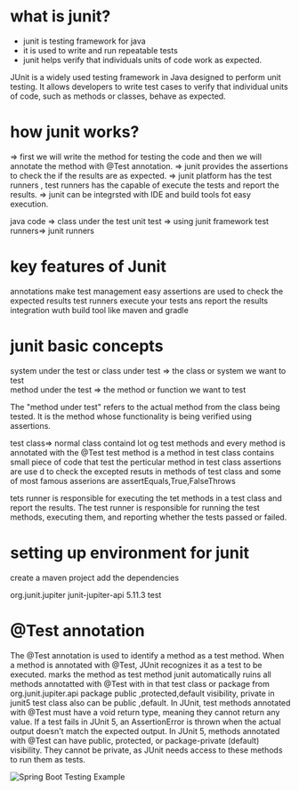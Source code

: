what is junit?
=====================================
- junit is testing framework for java
- it is used to write and run repeatable tests
- junit helps verify that individuals units of code work as expected.

JUnit is a widely used testing framework in Java designed to perform unit testing. It allows developers to write test cases to verify that individual units of code, such as methods or classes, behave as expected.

how junit works?
=====================================
=> first we will write the method for testing the code and then we will annotate the method with @Test annotation.
=> junit provides the assertions to check the if the results are as expected.
=> junit platform has the test runners , test runners has the capable of execute the tests and report the results.
=> junit can be integrsted with IDE and build tools fot easy execution.

java code => class under the test
unit test => using junit framework
test runners=> junit runners

key features of Junit
============================
annotations make test management easy
assertions are used to check the expected results
test runners execute your tests ans report the results
integration wuth build tool like maven and gradle

junit basic concepts
=================================
system under the test or class under test => the class or system we want to test  
method under the test => the method or function we want to test

The "method under test" refers to the actual method from the class being tested. It is the method whose functionality is being verified using assertions.

test class=> normal class containd lot og test methods and every method is  annotated with the @Test
test method is a method in test class contains small piece of code that test the perticular method in test class
assertions are use d to check the excepted resuts in methods of test class  and some of most famous asserions are assertEquals,True,FalseThrows

tets runner is responsible for executing the tet methods in a test class and report the results.
The test runner is responsible for running the test methods, executing them, and reporting whether the tests passed or failed.

setting up environment for junit
===================================
create a maven project
add the dependencies


<!-- https://mvnrepository.com/artifact/org.junit.jupiter/junit-jupiter-api -->
<dependency>
    <groupId>org.junit.jupiter</groupId>
    <artifactId>junit-jupiter-api</artifactId>
    <version>5.11.3</version>
    <scope>test</scope>
</dependency>


@Test annotation
============================
The @Test annotation is used to identify a method as a test method. When a method is annotated with @Test, JUnit recognizes it as a test to be executed.
marks the method as test method
junit automatically ruins all methods annotatted with @Test with in that test class or package
from org.junit.jupiter.api package
public ,protected,default visibility, private in junit5
test class also can be public ,default.
In JUnit, test methods annotated with @Test must have a void return type, meaning they cannot return any value.
If a test fails in JUnit 5, an AssertionError is thrown when the actual output doesn't match the expected output.
In JUnit 5, methods annotated with @Test can have public, protected, or package-private (default) visibility. They cannot be private, as JUnit needs access to these methods to run them as tests.

![Spring Boot Testing Example](https://github.com/bapanapalligopi/spring_boot_testing/raw/main/images/junitrecentimage.png)


